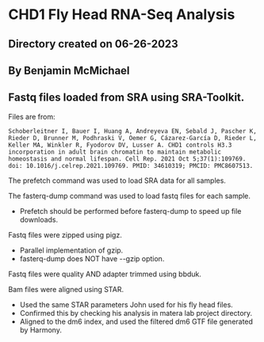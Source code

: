 # CHD1 Fly Head RNA-Seq Analysis
## Directory created on 06-26-2023
## By Benjamin McMichael

## Fastq files loaded from SRA using SRA-Toolkit.

Files are from:
```
Schoberleitner I, Bauer I, Huang A, Andreyeva EN, Sebald J, Pascher K, Rieder D, Brunner M, Podhraski V, Oemer G, Cázarez-García D, Rieder L, Keller MA, Winkler R, Fyodorov DV, Lusser A. CHD1 controls H3.3 incorporation in adult brain chromatin to maintain metabolic homeostasis and normal lifespan. Cell Rep. 2021 Oct 5;37(1):109769. doi: 10.1016/j.celrep.2021.109769. PMID: 34610319; PMCID: PMC8607513.
 ```

The prefetch command was used to load SRA data for all samples.

The fasterq-dump command was used to load fastq files for each sample.
- Prefetch should be performed before fasterq-dump to speed up file downloads.

Fastq files were zipped using pigz.
- Parallel implementation of gzip.
- fasterq-dump does NOT have --gzip option.

Fastq files were quality AND adapter trimmed using bbduk.

Bam files were aligned using STAR.
- Used the same STAR parameters John used for his fly head files.
- Confirmed this by checking his analysis in matera lab project directory.
- Aligned to the dm6 index, and used the filtered dm6 GTF file generated by Harmony.
